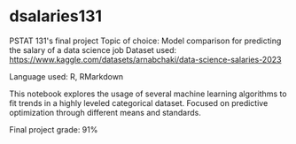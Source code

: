 # dsalaries131

PSTAT 131's final project
Topic of choice: Model comparison for predicting the salary of a data science job
Dataset used: https://www.kaggle.com/datasets/arnabchaki/data-science-salaries-2023

Language used: R, RMarkdown

This notebook explores the usage of several machine learning algorithms to fit trends in a highly leveled categorical dataset.
Focused on predictive optimization through different means and standards.

Final project grade: 91%
